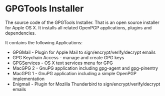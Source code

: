 # GPGTools Installer

The source code of the GPGTools Installer. That is an open source installer for
Apple OS X. It installs all related OpenPGP applications, plugins and
dependencies.

It contains the following Applications:

* GPGMail - Plugin for Apple Mail to sign/encrypt/verify/decrypt emails
* GPG Keychain Access - manage and create GPG keys
* GPGServices - OS X text services menu for GPG
* MacGPG 2 - GnuPG application including gpg-agent and gpg-pinentry
* MacGPG 1 - GnuPG application including a simple OpenPGP implementation
* Enigmail - Plugin for Mozilla Thunderbird to sign/encrypt/verify/decrypt emails
